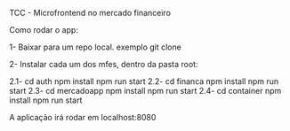 TCC - Microfrontend no mercado financeiro

Como rodar o app:

1- Baixar para um repo local. exemplo git clone 

2- Instalar cada um dos mfes, dentro da pasta root:

  2.1-  cd auth
        npm install
        npm run start
  2.2-  cd financa
        npm install
        npm run start
  2.3-  cd mercadoapp
        npm install
        npm run start
  2.4-  cd container
        npm install
        npm run start
        
A aplicação irá rodar em localhost:8080
